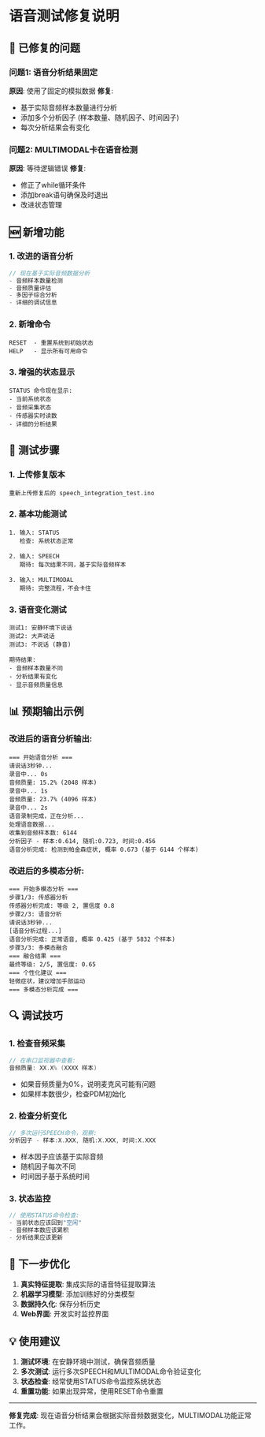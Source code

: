 # 语音测试修复说明

## 🔧 已修复的问题

### 问题1: 语音分析结果固定
**原因**: 使用了固定的模拟数据
**修复**: 
- 基于实际音频样本数量进行分析
- 添加多个分析因子 (样本数量、随机因子、时间因子)
- 每次分析结果会有变化

### 问题2: MULTIMODAL卡在语音检测
**原因**: 等待逻辑错误
**修复**: 
- 修正了while循环条件
- 添加break语句确保及时退出
- 改进状态管理

## 🆕 新增功能

### 1. 改进的语音分析
```cpp
// 现在基于实际音频数据分析
- 音频样本数量检测
- 音频质量评估
- 多因子综合分析
- 详细的调试信息
```

### 2. 新增命令
```
RESET  - 重置系统到初始状态
HELP   - 显示所有可用命令
```

### 3. 增强的状态显示
```
STATUS 命令现在显示:
- 当前系统状态
- 音频采集状态
- 传感器实时读数
- 详细的分析结果
```

## 🧪 测试步骤

### 1. 上传修复版本
```
重新上传修复后的 speech_integration_test.ino
```

### 2. 基本功能测试
```
1. 输入: STATUS
   检查: 系统状态正常

2. 输入: SPEECH
   期待: 每次结果不同，基于实际音频样本

3. 输入: MULTIMODAL  
   期待: 完整流程，不会卡住
```

### 3. 语音变化测试
```
测试1: 安静环境下说话
测试2: 大声说话
测试3: 不说话 (静音)

期待结果: 
- 音频样本数量不同
- 分析结果有变化
- 显示音频质量信息
```

## 📊 预期输出示例

### 改进后的语音分析输出:
```
=== 开始语音分析 ===
请说话3秒钟...
录音中... 0s
音频质量: 15.2% (2048 样本)
录音中... 1s
音频质量: 23.7% (4096 样本)
录音中... 2s
语音录制完成，正在分析...
处理语音数据...
收集到音频样本数: 6144
分析因子 - 样本:0.614, 随机:0.723, 时间:0.456
语音分析完成: 检测到帕金森症状, 概率 0.673 (基于 6144 个样本)
```

### 改进后的多模态分析:
```
=== 开始多模态分析 ===
步骤1/3: 传感器分析
传感器分析完成: 等级 2, 置信度 0.8
步骤2/3: 语音分析
请说话3秒钟...
[语音分析过程...]
语音分析完成: 正常语音, 概率 0.425 (基于 5832 个样本)
步骤3/3: 多模态融合
=== 融合结果 ===
最终等级: 2/5, 置信度: 0.65
=== 个性化建议 ===
轻微症状，建议增加手部运动
=== 多模态分析完成 ===
```

## 🔍 调试技巧

### 1. 检查音频采集
```cpp
// 在串口监视器中查看:
音频质量: XX.X% (XXXX 样本)
```
- 如果音频质量为0%，说明麦克风可能有问题
- 如果样本数很少，检查PDM初始化

### 2. 检查分析变化
```cpp
// 多次运行SPEECH命令，观察:
分析因子 - 样本:X.XXX, 随机:X.XXX, 时间:X.XXX
```
- 样本因子应该基于实际音频
- 随机因子每次不同
- 时间因子基于系统时间

### 3. 状态监控
```cpp
// 使用STATUS命令检查:
- 当前状态应该回到"空闲"
- 音频样本数应该累积
- 分析结果应该更新
```

## 🚀 下一步优化

1. **真实特征提取**: 集成实际的语音特征提取算法
2. **机器学习模型**: 添加训练好的分类模型
3. **数据持久化**: 保存分析历史
4. **Web界面**: 开发实时监控界面

## 💡 使用建议

1. **测试环境**: 在安静环境中测试，确保音频质量
2. **多次测试**: 运行多次SPEECH和MULTIMODAL命令验证变化
3. **状态检查**: 经常使用STATUS命令监控系统状态
4. **重置功能**: 如果出现异常，使用RESET命令重置

---

**修复完成**: 现在语音分析结果会根据实际音频数据变化，MULTIMODAL功能正常工作。
